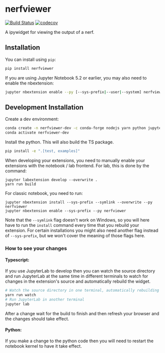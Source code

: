 
# nerfviewer

[![Build Status](https://travis-ci.org//nerfviewer.svg?branch=master)](https://travis-ci.org//nerfviewer)
[![codecov](https://codecov.io/gh//nerfviewer/branch/master/graph/badge.svg)](https://codecov.io/gh//nerfviewer)


A ipywidget for viewing the output of a nerf.

## Installation

You can install using `pip`:

```bash
pip install nerfviewer
```

If you are using Jupyter Notebook 5.2 or earlier, you may also need to enable
the nbextension:
```bash
jupyter nbextension enable --py [--sys-prefix|--user|--system] nerfviewer
```

## Development Installation

Create a dev environment:
```bash
conda create -n nerfviewer-dev -c conda-forge nodejs yarn python jupyterlab
conda activate nerfviewer-dev
```

Install the python. This will also build the TS package.
```bash
pip install -e ".[test, examples]"
```

When developing your extensions, you need to manually enable your extensions with the
notebook / lab frontend. For lab, this is done by the command:

```
jupyter labextension develop --overwrite .
yarn run build
```

For classic notebook, you need to run:

```
jupyter nbextension install --sys-prefix --symlink --overwrite --py nerfviewer
jupyter nbextension enable --sys-prefix --py nerfviewer
```

Note that the `--symlink` flag doesn't work on Windows, so you will here have to run
the `install` command every time that you rebuild your extension. For certain installations
you might also need another flag instead of `--sys-prefix`, but we won't cover the meaning
of those flags here.

### How to see your changes
#### Typescript:
If you use JupyterLab to develop then you can watch the source directory and run JupyterLab at the same time in different
terminals to watch for changes in the extension's source and automatically rebuild the widget.

```bash
# Watch the source directory in one terminal, automatically rebuilding when needed
yarn run watch
# Run JupyterLab in another terminal
jupyter lab
```

After a change wait for the build to finish and then refresh your browser and the changes should take effect.

#### Python:
If you make a change to the python code then you will need to restart the notebook kernel to have it take effect.
